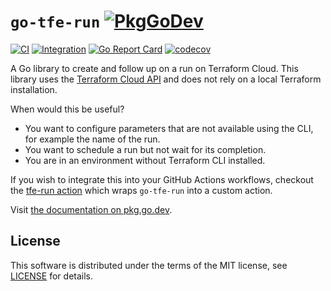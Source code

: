 # `go-tfe-run` [![PkgGoDev](https://pkg.go.dev/badge/github.com/kvrhdn/go-tfe-run)](https://pkg.go.dev/github.com/kvrhdn/go-tfe-run?tab=doc)

[![CI](https://github.com/kvrhdn/go-tfe-run/workflows/CI/badge.svg)](https://github.com/kvrhdn/go-tfe-run/actions?query=workflow%3ACI)
[![Integration](https://github.com/kvrhdn/go-tfe-run/workflows/Integration/badge.svg)](https://github.com/kvrhdn/go-tfe-run/actions?query=workflow%3AIntegration)
[![Go Report Card](https://goreportcard.com/badge/github.com/kvrhdn/go-tfe-run)](https://goreportcard.com/report/github.com/kvrhdn/go-tfe-run)
[![codecov](https://codecov.io/gh/kvrhdn/go-tfe-run/branch/main/graph/badge.svg)](https://codecov.io/gh/kvrhdn/go-tfe-run)

A Go library to create and follow up on a run on Terraform Cloud. This library uses the [Terraform Cloud API](https://www.terraform.io/docs/cloud/run/api.html) and does not rely on a local Terraform installation.

When would this be useful?

- You want to configure parameters that are not available using the CLI, for example the name of the run.
- You want to schedule a run but not wait for its completion.
- You are in an environment without Terraform CLI installed.

If you wish to integrate this into your GitHub Actions workflows, checkout the [tfe-run action](https://github.com/marketplace/actions/tfe-run) which wraps `go-tfe-run` into a custom action.

Visit [the documentation on pkg.go.dev](https://pkg.go.dev/github.com/kvrhdn/go-tfe-run?tab=doc).

## License

This software is distributed under the terms of the MIT license, see [LICENSE](./LICENSE) for details.
